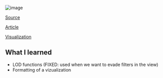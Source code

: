 
![image](https://user-images.githubusercontent.com/56218284/236686021-936c09bb-b7d9-41b8-bd79-34e05ba877bf.png)

[Source](https://data.world/makeovermonday/2023w1)

[Article](https://gml.noaa.gov/aggi/aggi.html)

[Visualization](https://public.tableau.com/authoring/NOAAgreenhousegasesdata/Dashboard1#1)

## What I learned

- LOD functions (FIXED: used when we want to evade filters in the view)
- Formatting of a vizualization
